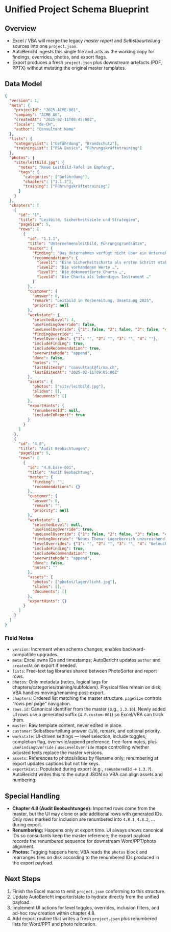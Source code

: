 # Unified Project Schema Blueprint

## Overview
- Excel / VBA will merge the legacy *master report* and *Selbstbeurteilung* sources into one `project.json`.
- AutoBericht ingests this single file and acts as the working copy for findings, overrides, photos, and export flags.
- Export produces a fresh `project.json` plus downstream artefacts (PDF, PPTX) without mutating the original master templates.

## Data Model
```json
{
  "version": 1,
  "meta": {
    "projectId": "2025-ACME-001",
    "company": "ACME AG",
    "createdAt": "2025-02-11T08:45:00Z",
    "locale": "de-CH",
    "author": "Consultant Name"
  },
  "lists": {
    "categoryList": ["Gefährdung", "Brandschutz"],
    "trainingList": ["PSA Basics", "Führungskräftetraining"]
  },
  "photos": {
    "site/leitbild.jpg": {
      "notes": "Neue Leitbild-Tafel im Empfang",
      "tags": {
        "categories": ["Gefährdung"],
        "chapters": ["1.1.3"],
        "training": ["Führungskräftetraining"]
      }
    }
  },
  "chapters": [
    {
      "id": "1",
      "title": "Leitbild, Sicherheitsziele und Strategien",
      "pageSize": 5,
      "rows": [
        {
          "id": "1.1.1",
          "title": "Unternehmensleitbild, Führungsgrundsätze",
          "master": {
            "finding": "Das Unternehmen verfügt nicht über ein Unternehmensleitbild.",
            "recommendations": {
              "level1": "Eine Sicherheitscharta als ersten Schritt etablieren …",
              "level2": "Die vorhandenen Werte …",
              "level3": "Die dokumentierte Charta …",
              "level4": "Die Charta als lebendiges Instrument …"
            }
          },
          "customer": {
            "answer": 0,
            "remark": "Leitbild in Vorbereitung, Umsetzung 2025",
            "priority": null
          },
          "workstate": {
            "selectedLevel": 4,
            "useFindingOverride": false,
            "useLevelOverride": {"1": false, "2": false, "3": false, "4": false},
            "findingOverride": "",
            "levelOverrides": {"1": "", "2": "", "3": "", "4": ""},
            "includeFinding": true,
            "includeRecommendation": true,
            "overwriteMode": "append",
            "done": false,
            "notes": "",
            "lastEditedBy": "consultant@firma.ch",
            "lastEditedAt": "2025-02-11T09:05:00Z"
          },
          "assets": {
            "photos": ["site/leitbild.jpg"],
            "slides": [],
            "documents": []
          },
          "exportHints": {
            "renumberedId": null,
            "includeInReport": true
          }
        }
      ]
    },
    {
      "id": "4.8",
      "title": "Audit Beobachtungen",
      "pageSize": 5,
      "rows": [
        {
          "id": "4.8.base-001",
          "title": "Audit Beobachtung",
          "master": {
            "finding": "",
            "recommendations": {}
          },
          "customer": {
            "answer": 0,
            "remark": "",
            "priority": null
          },
          "workstate": {
            "selectedLevel": null,
            "useFindingOverride": true,
            "useLevelOverride": {"1": false, "2": false, "3": false, "4": false},
            "findingOverride": "Neues Thema: Lagerbereich unzureichend beleuchtet.",
            "levelOverrides": {"1": "", "2": "", "3": "", "4": "Beleuchtung innerhalb von 30 Tagen auf LED umrüsten."},
            "includeFinding": true,
            "includeRecommendation": true,
            "overwriteMode": "append",
            "done": false,
            "notes": ""
          },
          "assets": {
            "photos": ["photos/lager/licht.jpg"],
            "slides": [],
            "documents": []
          },
          "exportHints": {}
        }
      ]
    }
  ]
}
```

### Field Notes
- `version`: Increment when schema changes; enables backward-compatible upgrades.
- `meta`: Excel owns IDs and timestamps; AutoBericht updates `author` and `createdAt` on export if needed.
- `lists`: Free-text tag libraries shared between PhotoSorter and report rows.
- `photos`: Only metadata (notes, logical tags for chapters/categories/training/subfolders). Physical files remain on disk; VBA handles moving/renaming post-export.
- `chapters`: Ordered list matching the master structure. `pageSize` controls “rows per page” navigation.
- `rows.id`: Canonical identifier from the master (e.g., `1.3.10`). Newly added UI rows use a generated suffix (`4.8.custom-001`) so Excel/VBA can track them.
- `master`: Raw template content, never edited in place.
- `customer`: Selbstbeurteilung answer (`1`/`0`), remark, and optional priority.
- `workstate`: UI-driven settings — level selection, include toggles, completion flag, overwrite/append preference, free-form notes, plus `useFindingOverride` / `useLevelOverride` maps controlling whether adjusted texts replace the master versions.
- `assets`: References to photos/slides by filename only; renumbering at export updates captions but not file keys.
- `exportHints`: Populated during export (e.g., `renumberedId` → `1.3.7`). AutoBericht writes this to the output JSON so VBA can align assets and numbering.

## Special Handling
- **Chapter 4.8 (Audit Beobachtungen):** Imported rows come from the master, but the UI may clone or add additional rows with generated IDs. Only rows marked for inclusion are renumbered into `4.8.1`, `4.8.2`, … during export.
- **Renumbering:** Happens only at export time. UI always shows canonical IDs so consultants keep the master reference; the export payload records the renumbered sequence for downstream Word/PPT/photo alignment.
- **Photos:** Tagging happens here; VBA reads the `photos` block and rearranges files on disk according to the renumbered IDs produced in the export payload.

## Next Steps
1. Finish the Excel macro to emit `project.json` conforming to this structure.
2. Update AutoBericht importer/state to hydrate directly from the unified payload.
3. Implement UI actions for level toggles, overrides, inclusion filters, and ad-hoc row creation within chapter 4.8.
4. Add export routine that writes a fresh `project.json` plus renumbered lists for Word/PPT and photo relocation.
